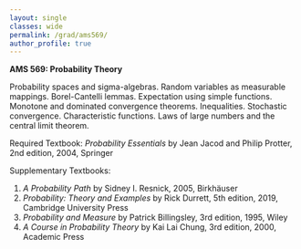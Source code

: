 ```yaml
---
layout: single
classes: wide
permalink: /grad/ams569/
author_profile: true
---
```


**AMS 569: Probability Theory**

Probability spaces and sigma-algebras. Random variables as measurable mappings. Borel-Cantelli lemmas. Expectation using simple functions. Monotone and dominated convergence theorems. Inequalities. Stochastic convergence. Characteristic functions. Laws of large numbers and the central limit theorem. 

Required Textbook: *Probability Essentials* by Jean Jacod and Philip Protter, 2nd edition, 2004, Springer

Supplementary Textbooks:
1. *A Probability Path* by Sidney I. Resnick, 2005, Birkhäuser
2. *Probability: Theory and Examples* by Rick Durrett, 5th edition, 2019, Cambridge University Press
3. *Probability and Measure* by Patrick Billingsley, 3rd edition, 1995, Wiley
4. *A Course in Probability Theory* by Kai Lai Chung, 3rd edition, 2000, Academic Press
